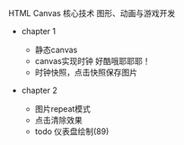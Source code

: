 HTML Canvas 核心技术 图形、动画与游戏开发
  - chapter 1 
      - 静态canvas
      - canvas实现时钟 好酷哦耶耶耶！
      - 时钟快照，点击快照保存图片

  - chapter 2
      - 图片repeat模式
      - 点击清除效果
      - todo 仪表盘绘制(89)
